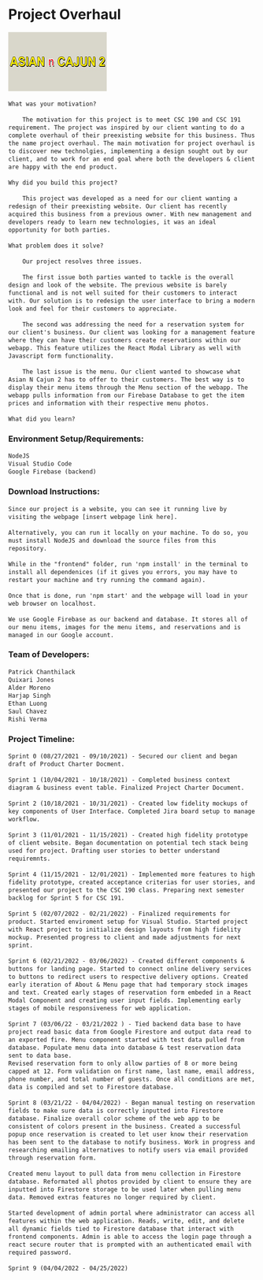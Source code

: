 # Project Overhaul
![Logo](https://github.com/sac-iterators/project_overhaul/blob/main/frontend/src/img/logo.jpg)

    What was your motivation?

        The motivation for this project is to meet CSC 190 and CSC 191 requirement. The project was inspired by our client wanting to do a complete overhaul of their preexisting website for this business. Thus the name project overhaul. The main motivation for project overhaul is to discover new technolgies, implementing a design sought out by our client, and to work for an end goal where both the developers & client are happy with the end product. 

    Why did you build this project?

        This project was developed as a need for our client wanting a redesign of their preexisting website. Our client has recently acquired this business from a previous owner. With new management and developers ready to learn new technologies, it was an ideal opportunity for both parties. 

    What problem does it solve?

        Our project resolves three issues. 
        
        The first issue both parties wanted to tackle is the overall design and look of the website. The previous website is barely functional and is not well suited for their customers to interact with. Our solution is to redesign the user interface to bring a modern look and feel for their customers to appreciate. 

        The second was addressing the need for a reservation system for our client's business. Our client was looking for a management feature where they can have their customers create reservations within our webapp. This feature utilizes the React Modal Library as well with Javascript form functionality. 

        The last issue is the menu. Our client wanted to showcase what Asian N Cajun 2 has to offer to their customers. The best way is to display their menu items through the Menu section of the webapp. The webapp pulls information from our Firebase Database to get the item prices and information with their respective menu photos. 

    What did you learn?
    
### Environment Setup/Requirements:
    NodeJS
    Visual Studio Code
    Google Firebase (backend)
    
### Download Instructions:

    Since our project is a website, you can see it running live by visiting the webpage [insert webpage link here].

    Alternatively, you can run it locally on your machine. To do so, you must install NodeJS and download the source files from this repository.
    
    While in the "frontend" folder, run 'npm install' in the terminal to install all dependenices (if it gives you errors, you may have to restart your machine and try running the command again).

    Once that is done, run 'npm start' and the webpage will load in your web browser on localhost.
    
    We use Google Firebase as our backend and database. It stores all of our menu items, images for the menu items, and reservations and is managed in our Google account.

### Team of Developers:
    Patrick Chanthilack
    Quixari Jones
    Alder Moreno
    Harjap Singh
    Ethan Luong
    Saul Chavez
    Rishi Verma

### Project Timeline: 
    Sprint 0 (08/27/2021 - 09/10/2021) - Secured our client and began draft of Product Charter Docment.

    Sprint 1 (10/04/2021 - 10/18/2021) - Completed business context diagram & business event table. Finalized Project Charter Document.

    Sprint 2 (10/18/2021 - 10/31/2021) - Created low fidelity mockups of key components of User Interface. Completed Jira board setup to manage workflow.
    
    Sprint 3 (11/01/2021 - 11/15/2021) - Created high fidelity prototype of client website. Began documentation on potential tech stack being used for project. Drafting user stories to better understand requiremnts.

    Sprint 4 (11/15/2021 - 12/01/2021) - Implemented more features to high fidelity prototype, created acceptance criterias for user stories, and presented our project to the CSC 190 class. Preparing next semester backlog for Sprint 5 for CSC 191. 

    Sprint 5 (02/07/2022 - 02/21/2022) - Finalized requirements for product. Started enviroment setup for Visual Studio. Started project with React project to initialize design layouts from high fidelity mockup. Presented progress to client and made adjustments for next sprint. 

    Sprint 6 (02/21/2022 - 03/06/2022) - Created different components & buttons for landing page. Started to connect online delivery services to buttons to redirect users to respective delivery options. Created early iteration of About & Menu page that had temporary stock images and text. Created early stages of reservation form embeded in a React Modal Component and creating user input fields. Implementing early stages of mobile responsiveness for web application. 

    Sprint 7 (03/06/22 - 03/21/2022 ) - Tied backend data base to have project read basic data from Google Firestore and output data read to an exported fire. Menu component started with test data pulled from database. Populate menu data into database & test reservation data sent to data base. 
    Revised reservation form to only allow parties of 8 or more being capped at 12. Form validation on first name, last name, email address, phone number, and total number of guests. Once all conditions are met, data is compiled and set to Firestore database. 

    Sprint 8 (03/21/22 - 04/04/2022) - Began manual testing on reservation fields to make sure data is correctly inputted into Firestore database. Finalize overall color scheme of the web app to be consistent of colors present in the business. Created a successful popup once reservation is created to let user know their reservation has been sent to the database to notify business. Work in progress and researching emailing alternatives to notify users via email provided through reservation form. 

    Created menu layout to pull data from menu collection in Firestore database. Reformated all photos provided by client to ensure they are inputted into Firestore storage to be used later when pulling menu data. Removed extras features no longer required by client. 

    Started development of admin portal where administrator can access all features within the web application. Reads, write, edit, and delete all dynamic fields tied to Firestore database that interact with frontend components. Admin is able to access the login page through a react secure router that is prompted with an authenticated email with required password. 

    Sprint 9 (04/04/2022 - 04/25/2022)
